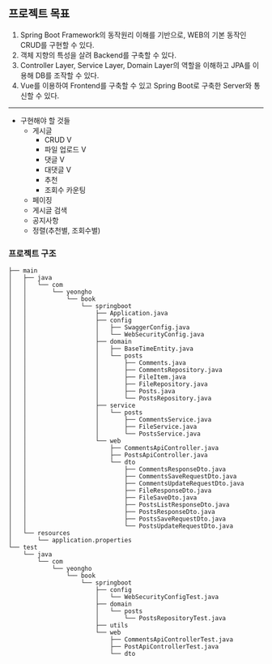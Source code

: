 ## 프로젝트 목표

  1. Spring Boot Framework의 동작원리 이해를 기반으로, WEB의 기본 동작인 CRUD를 구현할 수 있다.
  2. 객체 지향의 특성을 살려 Backend를 구축할 수 있다.
  3. Controller Layer, Service Layer, Domain Layer의 역할을 이해하고 JPA를 이용해 DB를 조작할 수 있다.
  4. Vue를 이용하여 Frontend를 구축할 수 있고 Spring Boot로 구축한 Server와 통신할 수 있다.
  
---
+ 구현해야 할 것들
  + 게시글 
    + CRUD V
    + 파일 업로드 V
    + 댓글 V
    + 대댓글 V
    + 추천
    + 조회수 카운팅
  + 페이징
  + 게시글 검색
  + 공지사항
  + 정렬(추천별, 조회수별)

### 프로젝트 구조
```
├── main
│   ├── java
│   │   └── com
│   │       └── yeongho
│   │           └── book
│   │               └── springboot
│   │                   ├── Application.java
│   │                   ├── config
│   │                   │   ├── SwaggerConfig.java
│   │                   │   └── WebSecurityConfig.java
│   │                   ├── domain
│   │                   │   ├── BaseTimeEntity.java
│   │                   │   └── posts
│   │                   │       ├── Comments.java
│   │                   │       ├── CommentsRepository.java
│   │                   │       ├── FileItem.java
│   │                   │       ├── FileRepository.java
│   │                   │       ├── Posts.java
│   │                   │       └── PostsRepository.java
│   │                   ├── service
│   │                   │   └── posts
│   │                   │       ├── CommentsService.java
│   │                   │       ├── FileService.java
│   │                   │       └── PostsService.java
│   │                   └── web
│   │                       ├── CommentsApiController.java
│   │                       ├── PostsApiController.java
│   │                       └── dto
│   │                           ├── CommentsResponseDto.java
│   │                           ├── CommentsSaveRequestDto.java
│   │                           ├── CommentsUpdateRequestDto.java
│   │                           ├── FileResponseDto.java
│   │                           ├── FileSaveDto.java
│   │                           ├── PostsListResponseDto.java
│   │                           ├── PostsResponseDto.java
│   │                           ├── PostsSaveRequestDto.java
│   │                           └── PostsUpdateRequestDto.java
│   └── resources
│       └── application.properties
└── test
    └── java
        └── com
            └── yeongho
                └── book
                    └── springboot
                        ├── config
                        │   └── WebSecurityConfigTest.java
                        ├── domain
                        │   └── posts
                        │       └── PostsRepositoryTest.java
                        ├── utils
                        └── web
                            ├── CommentsApiControllerTest.java
                            ├── PostApiControllerTest.java
                            └── dto
```
